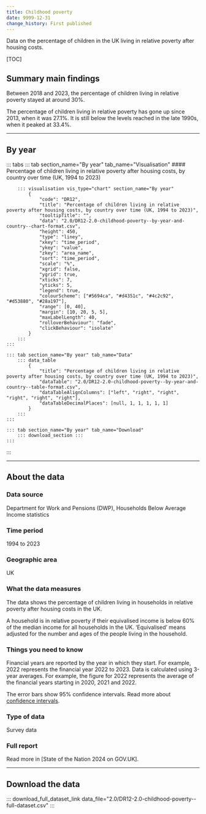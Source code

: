 ```yaml
---
title: Childhood poverty
date: 9999-12-31
change_history: First published
---
```


Data on the percentage of children in the UK living in relative poverty after housing costs.

[TOC]

## Summary main findings

Between 2018 and 2023, the percentage of children living in relative poverty stayed at around 30%.

The percentage of children living in relative poverty has gone up since 2013, when it was 27.1%. It is still below the levels reached in the late 1990s, when it peaked at 33.4%.

---

## By year

::: tabs
    ::: tab section_name="By year" tab_name="Visualisation"
        #### Percentage of children living in relative poverty after housing costs, by country over time (UK, 1994 to 2023)

        ::: visualisation vis_type="chart" section_name="By year"
            {
                "code": "DR12",
                "title": "Percentage of children living in relative poverty after housing costs, by country over time (UK, 1994 to 2023)",
                "tooltipTitle": "",
                "data": "2.0/DR12-2.0-childhood-poverty--by-year-and-country--chart-format.csv",
                "height": 450,
                "type": "liney",
                "xkey": "time_period",
                "ykey": "value",
                "zkey": "area_name",
                "sort": "time_period",
                "scale": "%",
                "xgrid": false,
                "ygrid": true,
                "xticks": 7,
                "yticks": 5,
                "legend": true,
                "colourScheme": ["#5694ca", "#d4351c", "#4c2c92", "#d53880", "#28a197"],
                "range": [0, 40],
                "margin": [10, 20, 5, 5],
                "maxLabelLength": 40,
                "rolloverBehaviour": "fade",
                "clickBehaviour": "isolate"
            }
        :::
    :::

    ::: tab section_name="By year" tab_name="Data"
        ::: data_table
            {
                "title": "Percentage of children living in relative poverty after housing costs, by country over time (UK, 1994 to 2023)",
                "dataTable": "2.0/DR12-2.0-childhood-poverty--by-year-and-country--table-format.csv",
                "dataTableAlignColumns": ["left", "right", "right", "right", "right", "right"],
                "dataTableDecimalPlaces": [null, 1, 1, 1, 1, 1]
            }
        :::
    :::

    ::: tab section_name="By year" tab_name="Download"
        ::: download_section :::
    :::
:::

---

## About the data

### Data source
Department for Work and Pensions (DWP), Households Below Average Income statistics

### Time period
1994 to 2023

### Geographic area
UK

### What the data measures
The data shows the percentage of children living in households in relative poverty after housing costs in the UK.

A household is in relative poverty if their equivalised income is below 60% of the median income for all households in the UK. ‘Equivalised’ means adjusted for the number and ages of the people living in the household.

### Things you need to know
Financial years are reported by the year in which they start. For example, 2022 represents the financial year 2022 to 2023. Data is calculated using 3-year averages. For example, the figure for 2022 represents the average of the financial years starting in 2020, 2021 and 2022. 

The error bars show 95% confidence intervals. Read more about [confidence intervals](/about-our-analysis#confidence-intervals).

### Type of data
Survey data

### Full report
Read more in [State of the Nation 2024 on GOV.UK].

---

## Download the data

::: download_full_dataset_link data_file="2.0/DR12-2.0-childhood-poverty--full-dataset.csv" :::
